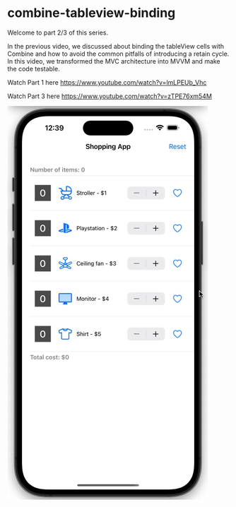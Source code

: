# combine-tableview-binding

Welcome to part 2/3 of this series.

In the previous video, we discussed about binding the tableView cells with Combine and how to avoid the common pitfalls of introducing a retain cycle. In this video, we transformed the MVC architecture into MVVM and make the code testable.

Watch Part 1 here
https://www.youtube.com/watch?v=lmLPEUb_Vhc

Watch Part 3 here
https://www.youtube.com/watch?v=zTPE76xm54M

![Demo](https://raw.githubusercontent.com/kelvinfok/combine-tableview-binding/main/demo.gif)
